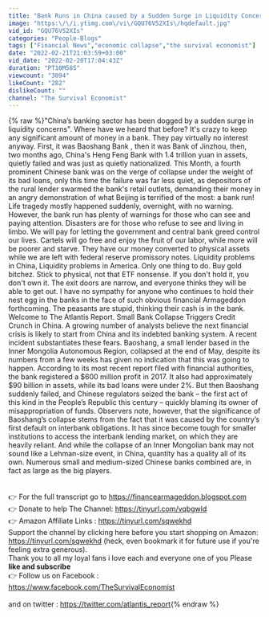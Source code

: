 ```yaml
---
title: "Bank Runs in China caused by a Sudden Surge in Liquidity Concerns"
image: "https:\/\/i.ytimg.com\/vi\/GQU76V52XIs\/hqdefault.jpg"
vid_id: "GQU76V52XIs"
categories: "People-Blogs"
tags: ["Financial News","economic collapse","the survival economist"]
date: "2022-02-21T21:03:59+03:00"
vid_date: "2022-02-20T17:04:43Z"
duration: "PT10M58S"
viewcount: "3094"
likeCount: "282"
dislikeCount: ""
channel: "The Survival Economist"
---
```

{% raw %}&quot;China’s banking sector has been dogged by a sudden surge in liquidity concerns&quot;. Where have we heard that before? It's crazy to keep any significant amount of money in a bank. They pay virtually no interest anyway. First, it was Baoshang Bank , then it was Bank of Jinzhou, then, two months ago, China's Heng Feng Bank with 1.4 trillion yuan in assets, quietly failed and was just as quietly nationalized. This Month, a fourth prominent Chinese bank was on the verge of collapse under the weight of its bad loans, only this time the failure was far less quiet, as depositors of the rural lender swarmed the bank's retail outlets, demanding their money in an angry demonstration of what Beijing is terrified of the most: a bank run! Life tragedy mostly happened suddenly, overnight, with no warning. However, the bank run has plenty of warnings for those who can see and paying attention. Disasters are for those who refuse to see and living in limbo. We will pay for letting the government and central bank greed control our lives. Cartels will go free and enjoy the fruit of our labor, while more will be poorer and starve. They have our money converted to physical assets while we are left with federal reserve promissory notes. Liquidity problems in China, Liquidity problems in America. Only one thing to do. Buy gold bitchez. Stick to physical, not that ETF nonsense. If you don't hold it, you don't own it. The exit doors are narrow, and everyone thinks they will be able to get out. I have no sympathy for anyone who continues to hold their nest egg in the banks in the face of such obvious financial Armageddon forthcoming. The peasants are stupid, thinking their cash is in the bank. Welcome to The Atlantis Report. Small Bank Collapse Triggers Credit Crunch in China. A growing number of analysts believe the next financial crisis is likely to start from China and its indebted banking system. A recent incident substantiates these fears. Baoshang, a small lender based in the Inner Mongolia Autonomous Region, collapsed at the end of May, despite its numbers from a few weeks has given no indication that this was going to happen. According to its most recent report filed with financial authorities, the bank registered a $600 million profit in 2017. It also had approximately $90 billion in assets, while its bad loans were under 2%. But then Baoshang suddenly failed, and Chinese regulators seized the bank – the first act of this kind in the People’s Republic this century – quickly blaming its owner of misappropriation of funds. Observers note, however, that the significance of Baoshang’s collapse stems from the fact that it was caused by the country’s first default on interbank obligations. It has since become tough for smaller institutions to access the interbank lending market, on which they are heavily reliant. And while the collapse of an Inner Mongolian bank may not sound like a Lehman-size event, in China, quantity has a quality all of its own. Numerous small and medium-sized Chinese banks combined are, in fact as large as the big players. <br /><br /><br />👉 For the full transcript go to <a rel="nofollow" target="blank" href="https://financearmageddon.blogspot.com">https://financearmageddon.blogspot.com</a><br />👉 Donate to help The Channel:  <a rel="nofollow" target="blank" href="https://tinyurl.com/vqbgwld">https://tinyurl.com/vqbgwld</a><br />👉 Amazon Affiliate Links : <a rel="nofollow" target="blank" href="https://tinyurl.com/sqwekhd">https://tinyurl.com/sqwekhd</a><br /> Support the channel by clicking here before you start shopping on Amazon: <a rel="nofollow" target="blank" href="https://tinyurl.com/sqwekhd">https://tinyurl.com/sqwekhd</a> (heck, even bookmark it for future use if you're feeling extra generous). <br />Thank you to all my loyal fans i love each and everyone one of you Please **like and subscribe**  <br />👉 Follow us on Facebook : <a rel="nofollow" target="blank" href="https://www.facebook.com/TheSurvivalEconomist">https://www.facebook.com/TheSurvivalEconomist</a><br /><br />and on twitter : <a rel="nofollow" target="blank" href="https://twitter.com/atlantis_report">https://twitter.com/atlantis_report</a>{% endraw %}
